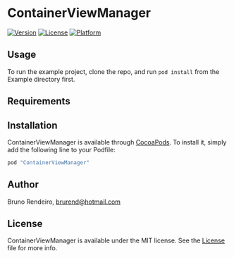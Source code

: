 # ContainerViewManager

[![Version](https://img.shields.io/cocoapods/v/ContainerViewManager.svg?style=flat)](http://cocoapods.org/pods/ContainerViewManager)
[![License](https://img.shields.io/cocoapods/l/ContainerViewManager.svg?style=flat)](http://cocoapods.org/pods/ContainerViewManager)
[![Platform](https://img.shields.io/cocoapods/p/ContainerViewManager.svg?style=flat)](http://cocoapods.org/pods/ContainerViewManager)

## Usage

To run the example project, clone the repo, and run `pod install` from the Example directory first.

## Requirements

## Installation

ContainerViewManager is available through [CocoaPods](http://cocoapods.org). To install
it, simply add the following line to your Podfile:

```ruby
pod "ContainerViewManager"
```

## Author

Bruno Rendeiro, brurend@hotmail.com

## License

ContainerViewManager is available under the MIT license. See the [License](https://github.com/brurend/ContainerViewManager/License.md) file for more info.

